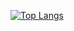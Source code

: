[![Top Langs](https://github-readme-stats.vercel.app/api/top-langs/?username=YushunChen&layout=compact&langs_count=6)](https://github.com/anuraghazra/github-readme-stats)
